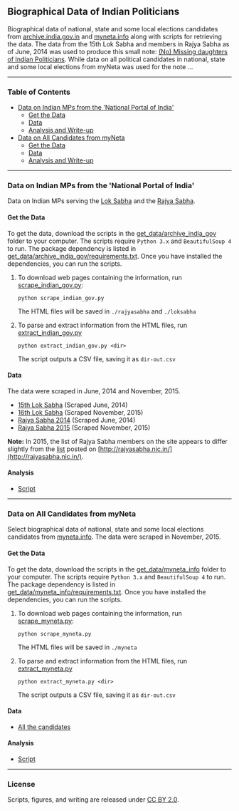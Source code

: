 ## Biographical Data of Indian Politicians

Biographical data of national, state and some local elections candidates from [archive.india.gov.in](https://www.archive.india.gov.in/) and [myneta.info](http://www.myneta.info/) along with scripts for retrieving the data. The data from the 15th Lok Sabha and members in Rajya Sabha as of June, 2014 was used to produce this small note: [(No) Missing daughters of Indian Politicians](http://gbytes.gsood.com/2014/06/29/missing-daughters-of-indian-politicians/). While data on all political candidates in national, state and some local elections from myNeta was used for the note ...

----
### Table of Contents
* [Data on Indian MPs from the 'National Portal of India'](#data-on-indian-mps-from-the-national-portal-of-india)  
  * [Get the Data](#get-the-data)
  * [Data](#data)
  * [Analysis and Write-up](#analysis)
* [Data on All Candidates from myNeta](#data-on-all-candidates-from-myneta)
  * [Get the Data](#get-the-data-1)
  * [Data](#data-1)
  * [Analysis and Write-up](#analysis-1) 

----

### Data on Indian MPs from the 'National Portal of India'

Data on Indian MPs serving the [Lok Sabha](http://www.archive.india.gov.in/govt/loksabha.php?alpha=all) and the [Rajya Sabha](http://www.archive.india.gov.in/govt/rajyasabha.php?alpha=all). 

#### Get the Data

To get the data, download the scripts in the [get_data/archive_india_gov](get_data/archive_india_gov) folder to your computer. The scripts require `Python 3.x` and `BeautifulSoup 4` to run. The package dependency is listed in [get_data/archive_india_gov/requirements.txt](get_data/archive_india_gov/requirements.txt). Once you have installed the dependencies, you can run the scripts.

1.  To download web pages containing the information, run [scrape_indian_gov.py](scripts/scrape_indian_gov.py): 
	```
	python scrape_indian_gov.py
	```
	The HTML files will be saved in `./rajyasabha` and `./loksabha`  

2. To parse and extract information from the HTML files, run [extract_indian_gov.py](scripts/extract_indian_gov.py)

	```
	python extract_indian_gov.py <dir>
	```
	The script outputs a CSV file, saving it as `dir-out.csv`  

#### Data

The data were scraped in June, 2014 and November, 2015.    
* [15th Lok Sabha](data/loksabha_2014.csv) (Scraped June, 2014)  
* [16th Lok Sabha](data/loksabha_2015.csv) (Scraped November, 2015)  
* [Rajya Sabha 2014](data/rajyasabha_2014.csv)  (Scraped June, 2014)  
* [Rajya Sabha 2015](data/rajyasabha_2015.csv)  (Scraped November, 2015)

**Note:** In 2015, the list of Rajya Sabha members on the site appears to differ slightly from the [list](data/rajyasabha_rajyasabha_in_nov_2015.csv) posted on [http://rajyasabha.nic.in/](http://rajyasabha.nic.in/).  

#### Analysis 
* [Script](analysis/indiamps.R)

----
### Data on All Candidates from myNeta

Select biographical data of national, state and some local elections candidates from [myneta.info](http://myneta.info). The data were scraped in November, 2015.  

#### Get the Data
To get the data, download the scripts in the [get_data/myneta_info](get_data/myneta_info) folder to your computer. The scripts require `Python 3.x` and `BeautifulSoup 4` to run. The package dependency is listed in [get_data/myneta_info/requirements.txt](get_data/myneta_info/requirements.txt). Once you have installed the dependencies, you can run the scripts.

1.  To download web pages containing the information, run [scrape_myneta.py](scripts/scrape_myneta.py): 
	```
	python scrape_myneta.py
	```
	The HTML files will be saved in `./myneta`  

2. To parse and extract information from the HTML files, run [extract_myneta.py](scripts/extract_myneta.py)

	```
	python extract_myneta.py <dir>
	```
	The script outputs a CSV file, saving it as `dir-out.csv`  

#### Data  
* [All the candidates](data/myneta_data.csv)

#### Analysis 
* [Script](analysis/indian_netas.R)

----
### License
Scripts, figures, and writing are released under [CC BY 2.0](https://creativecommons.org/licenses/by/2.0/). 